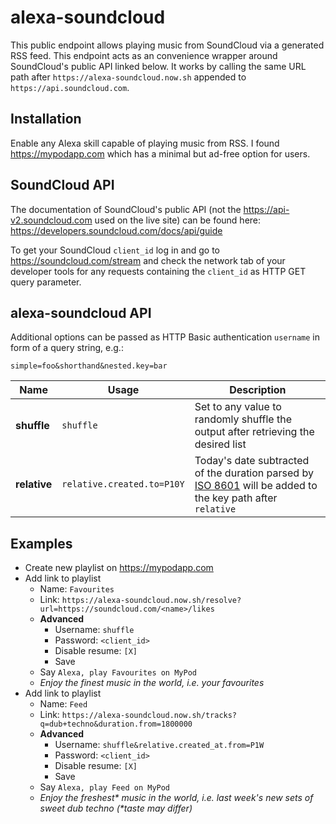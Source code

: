 # alexa-soundcloud

This public endpoint allows playing music from SoundCloud via a generated RSS feed. This endpoint acts as an convenience wrapper around SoundCloud's public API linked below. It works by calling the same URL path after `https://alexa-soundcloud.now.sh` appended to `https://api.soundcloud.com`.

## Installation

Enable any Alexa skill capable of playing music from RSS. I found https://mypodapp.com which has a minimal but ad-free option for users.

## SoundCloud API

The documentation of SoundCloud's public API (not the https://api-v2.soundcloud.com used on the live site) can be found here: https://developers.soundcloud.com/docs/api/guide

To get your SoundCloud `client_id` log in and go to https://soundcloud.com/stream and check the network tab of your developer tools for any requests containing the `client_id` as HTTP GET query parameter.

## alexa-soundcloud API

Additional options can be passed as HTTP Basic authentication `username` in form of a query string, e.g.:

```
simple=foo&shorthand&nested.key=bar
```

| Name | Usage | Description |
|------|---------|-------------|
| **shuffle** | `shuffle` | Set to any value to randomly shuffle the output after retrieving the desired list |
| **relative** | `relative.created.to=P10Y` | Today's date subtracted of the duration parsed by [ISO 8601](https://en.wikipedia.org/wiki/ISO_8601#Durations) will be added to the key path after `relative` |

## Examples

- Create new playlist on https://mypodapp.com
- Add link to playlist
  - Name: `Favourites`
  - Link: `https://alexa-soundcloud.now.sh/resolve?url=https://soundcloud.com/<name>/likes`
  - **Advanced**
    - Username: `shuffle`
    - Password: `<client_id>`
    - Disable resume: `[X]`
    - Save
  - Say `Alexa, play Favourites on MyPod`
  - _Enjoy the finest music in the world, i.e. your favourites_
- Add link to playlist
  - Name: `Feed`
  - Link: `https://alexa-soundcloud.now.sh/tracks?q=dub+techno&duration.from=1800000`
  - **Advanced**
    - Username: `shuffle&relative.created_at.from=P1W`
    - Password: `<client_id>`
    - Disable resume: `[X]`
    - Save
  - Say `Alexa, play Feed on MyPod`
  - _Enjoy the freshest\* music in the world, i.e. last week's new sets of sweet dub techno (\*taste may differ)_
